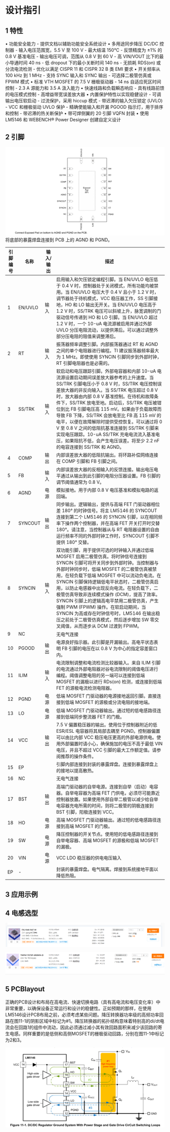 # 设计指引

## 1 特性

 • 功能安全能力 - 提供文档以辅助功能安全系统设计
 • 多用途同步降压 DC/DC 控制器 - 输入电压范围宽，5.5 V 至 100 V - 最大结温 150°C - 反馈精度为 ±1% 的 0.8 V 基准电压 - 输出电压可调，范围从 0.8 V 到 60 V - 高 VIN/VOUT 比下的最小导通时间 40 ns - 低 dropout 下的最小关断时间 140 ns - 无损耗 RDS(on) 或分流电流检测 - 优化以满足 CISPR 11 和 CISPR 32 B 类 EMI 要求
 • 开关频率从 100 kHz 到 1 MHz - 支持 SYNC 输入和 SYNC 输出 - 可选择二极管仿真或 FPWM 模式
 • 标准 VTH MOSFET 的 7.5 V 栅极驱动器 - 14 ns 自适应死区时间控制 - 2.3 A 源能力和 3.5 A 汲入能力
 • 快速线路和负载瞬态响应 - 具有线路前馈的电压模式控制 - 高增益带宽误差放大器
 • 内置保护特性以实现稳健设计 - 可调输出电压软启动 - 过流保护，采用 hiccup 模式 - 带迟滞的输入欠压锁定 (UVLO) - VCC 和栅极驱动 UVLO 保护 - 精确使能输入和开漏 PGOOD 指示灯，用于排序和控制 - 带迟滞的热关断保护
 • 带可焊侧翼的 20 引脚 VQFN 封装
 • 使用 LM5146 和 WEBENCH® Power Designer 创建自定义设计

## 2 引脚
![引脚定义](image.png)
将底部的暴露焊盘连接到 PCB 上的 AGND 和 PGND。

| 引脚编号 | 名称    | 输入/输出 | 描述                                                                                                                                                                                                                                                                                                                                                                                                                                                                                                                                                                                                            |
| -------- | ------- | --------- | --------------------------------------------------------------------------------------------------------------------------------------------------------------------------------------------------------------------------------------------------------------------------------------------------------------------------------------------------------------------------------------------------------------------------------------------------------------------------------------------------------------------------------------------------------------------------------------------------------------- |
| 1        | EN/UVLO | 输入      | 启用输入和欠压锁定编程引脚。当 EN/UVLO 电压低于 0.4 V 时，控制器处于关闭模式，所有功能均被禁用。当 EN/UVLO 电压大于 0.4 V 且小于 1.2 V 时，调节器处于待机模式，VCC 稳压器工作，SS 引脚接地，HO 和 LO 输出无开关。当 EN/UVLO 电压高于 1.2 V 时，SS/TRK 电压可以斜坡上升，脉宽调制的门驱动信号传递到 HO 和 LO 引脚。当 EN/UVLO 超过 1.2 V 时，一个 10-uA 电流源被启用并通过外部 UVLO 分压电阻流动，以提供滞后。可以通过调整外部分压电阻的阻值来调整滞后。                                                                                                                                                         |
| 2        | RT      | 输入      | 振荡器频率调整引脚。内部振荡器通过 RT 和 AGND 之间的单个电阻器进行编程。TI 建议振荡器频率最大为 1 MHz。即使使用 SYNCIN 引脚同步到外部时钟，RT 引脚电阻器也是必需的。                                                                                                                                                                                                                                                                                                                                                                                                                                            |
| 3        | SS/TRK  | 输入      | 软启动和电压跟踪引脚。外部电容器和内部 10-uA 电流源设置启动期间误差放大器参考的上升速度。当 SS/TRK 引脚电压小于 0.8 V 时，SS/TRK 电压控制误差放大器的非反向输入。当 SS/TRK 电压超过 0.8 V 时，放大器由内部 0.8 V 基准控制。在待机和故障条件下，SS/TRK 放电至地。启动后，SS/TRK 电压被钳位到比 FB 引脚电压高 115 mV。如果由于负载故障而导致 FB 下降，SS/TRK 会放电至比 FB 高 115 mV 的电平，以便在故障解除时提供受控恢复。可以通过将 0 V 至 0.8 V 之间的低阻抗基准连接到 SS/TRK 引脚来实现电压跟踪。10-uA SS/TRK 充电电流流入基准电压，如果阻抗不低，会产生电压误差。将至少 2.2 nF 的电容连接到 SS/TRK 和 AGND。 |
| 4        | COMP    | 输出      | 内部误差放大器的低阻抗输出。将环路补偿网络连接在 COMP 引脚和 FB 引脚之间。                                                                                                                                                                                                                                                                                                                                                                                                                                                                                                                                      |
| 5        | FB      | 输入      | 内部误差放大器的反相输入的反馈连接。输出电压电平通过从输出到此引脚的电阻分压器设置。FB 引脚的调节阈值通常为 0.8 V。                                                                                                                                                                                                                                                                                                                                                                                                                                                                                             |
| 6        | AGND    | 电源      | 模拟接地。用于内部 0.8 V 电压基准和模拟电路的返回端。                                                                                                                                                                                                                                                                                                                                                                                                                                                                                                                                                           |
| 7        | SYNCOUT | 输出      | 同步输出。逻辑输出，提供与高端 FET 门驱动器相位差 180° 的时钟信号。将主 LM5146 的 SYNCOUT 连接到第二个 LM5146 的 SYNCIN 引脚，以在相同频率下操作两个控制器，并在高端 FET 开关打开时交替 180°。请注意，当控制器从与 RT 电阻器设置的自由运行频率不同的外部时钟工作时，SYNCOUT 引脚不提供 180° 交替。                                                                                                                                                                                                                                                                                                              |
| 8        | SYNCIN  | 输入      | 双功能引脚，用于提供可选的时钟输入并通过低端 MOSFET 启用二极管仿真。将时钟信号连接到 SYNCIN 引脚可将开关同步到外部时钟。当控制器与外部时钟同步时，低端 MOSFET 的二极管仿真被禁用，在轻负载下低端 MOSFET 中可以流动负电流。在 SYNCIN 引脚保持逻辑低电平状态时，二极管仿真启用，以防止电感器中出现反向电流。在轻负载下，二极管仿真导致非连续模式操作 (DCM)，提高了效率。SYNCIN 引脚上的逻辑高电平禁用二极管仿真，产生强制 PWM (FPWM) 操作。在软启动期间，当 SYNCIN 为高或存在时钟信号时，LM5146 在输出稳压之前处于二极管仿真模式，然后逐步增加 SW 零交叉阈值，从而逐步从 DCM 过渡到 FPWM。                        |
| 9        | NC      |           | 无电气连接                                                                                                                                                                                                                                                                                                                                                                                                                                                                                                                                                                                                      |
| 10       | PGOOD   | 输出      | 电源良好指示器。此引脚是开漏输出。高电平状态表明 FB 引脚的电压在以 0.8 V 为中心的指定容差窗口内。                                                                                                                                                                                                                                                                                                                                                                                                                                                                                                               |
| 11       | ILIM    | 输入      | 电流限制调整和电流检测比较器输入。来自 ILIM 引脚的电流通过外部电阻器对谷电流限制的阈值电压进行编程。阈值调整电阻的另一端可以连接到低端 MOSFET 的漏极以进行 RDs(on) 检测，或连接到低端 FET 的源极电流检测电阻器。                                                                                                                                                                                                                                                                                                                                                                                                |
| 12       | PGND    | 电源      | 低端 MOSFET 门驱动器的电源接地返回引脚。直接连接到低端 MOSFET 的源极或分流电阻的接地端。                                                                                                                                                                                                                                                                                                                                                                                                                                                                                                                        |
| 13       | LO      | 电源      | 低端 MOSFET 门驱动器输出。通过短的低电感路径连接到低端同步整流器 FET 的门极。                                                                                                                                                                                                                                                                                                                                                                                                                                                                                                                                   |
| 14       | VCC     | 输出      | 7.5 V 偏置稳压器的输出。使用位于控制器附近的低 ESR/ESL 电容器将其局部去耦至 PGND。控制器偏置可以由比内部 VCC 稳压电压更高的外部电源供电。使用外部偏置时请小心，确保施加的电压不高于最低 VIN 电压，并且不超过 VCC 引脚的最大工作额定值。请参阅推荐的操作条件。                                                                                                                                                                                                                                                                                                                                                   |
| 15       | EP      |           | 引脚内部连接到封装的暴露焊盘。连接到暴露焊盘上的接地以提高散热。                                                                                                                                                                                                                                                                                                                                                                                                                                                                                                                                                |
| 16       | NC      |           | 无电气连接                                                                                                                                                                                                                                                                                                                                                                                                                                                                                                                                                                                                      |
| 17       | BST     | 输出      | 高端门驱动器的自举电源。连接到自举（启动）电容器。自举电容器为高端 FET 门供电，必须尽可能靠近控制器放置。如果使用外部自举二极管以减少给自举电容器充电所需的时间，则将二极管的阴极连接到 BST 引脚，阳极连接到 VCC。                                                                                                                                                                                                                                                                                                                                                                                              |
| 18       | HO      | 电源      | 高端 MOSFET 门驱动器输出。通过短的低电感路径连接到高端 MOSFET 的门极。                                                                                                                                                                                                                                                                                                                                                                                                                                                                                                                                          |
| 19       | SW      | 电源      | 降压控制器的开关节点。使用短的低电感路径连接到自举电容器、高端 MOSFET 的源极和低端 MOSFET 的漏极。                                                                                                                                                                                                                                                                                                                                                                                                                                                                                                              |
| 20       | VIN     | 电源      | VCC LDO 稳压器的供电电压输入                                                                                                                                                                                                                                                                                                                                                                                                                                                                                                                                                                                    |
| EP       | -       |           | 封装的暴露焊盘。电气隔离。焊接到系统接地平面以降低热阻。                                                                                                                                                                                                                                                                                                                                                                                                                                                                                                                                                        |

## 3 应用示例



## 4 电感选型

![alt text](image-1.png)

![alt text](image-2.png)


## 5 PCBlayout

正确的PCB设计和布局在高电流、快速切换电路（具有高电流和电压变化率）中非常重要，以确保设备正常运行和设计的稳健性。正如预期的那样，在使用LM5146设计PCB布局之前，必须考虑某些问题。降压转换器功率级的高频功率回路在图11-1的阴影区域中标记为#1。降压转换器的拓扑结构意味着特别高的di/dt电流会在回路1的组件中流动，因此必须通过减小其有效回路面积来减少该回路的寄生电感。同样重要的是低侧和高侧MOSFET的栅极驱动回路，分别在图11-1中标记为2和3。

![alt text](image-3.png)
